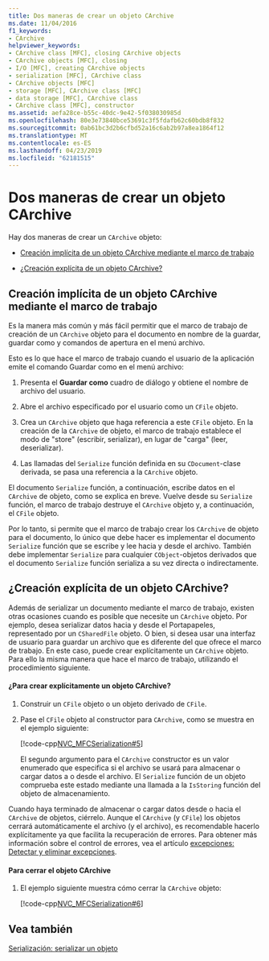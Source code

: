 ```yaml
---
title: Dos maneras de crear un objeto CArchive
ms.date: 11/04/2016
f1_keywords:
- CArchive
helpviewer_keywords:
- CArchive class [MFC], closing CArchive objects
- CArchive objects [MFC], closing
- I/O [MFC], creating CArchive objects
- serialization [MFC], CArchive class
- CArchive objects [MFC]
- storage [MFC], CArchive class [MFC]
- data storage [MFC], CArchive class
- CArchive class [MFC], constructor
ms.assetid: aefa28ce-b55c-40dc-9e42-5f038030985d
ms.openlocfilehash: 80e3e73840bce53691c3f5fdafb62c60bdb8f832
ms.sourcegitcommit: 0ab61bc3d2b6cfbd52a16c6ab2b97a8ea1864f12
ms.translationtype: MT
ms.contentlocale: es-ES
ms.lasthandoff: 04/23/2019
ms.locfileid: "62181515"
---
```

# <a name="two-ways-to-create-a-carchive-object"></a>Dos maneras de crear un objeto CArchive

Hay dos maneras de crear un `CArchive` objeto:

- [Creación implícita de un objeto CArchive mediante el marco de trabajo](#_core_implicit_creation_of_a_carchive_object_via_the_framework)

- [¿Creación explícita de un objeto CArchive?](#_core_explicit_creation_of_a_carchive_object)

##  <a name="_core_implicit_creation_of_a_carchive_object_via_the_framework"></a> Creación implícita de un objeto CArchive mediante el marco de trabajo

Es la manera más común y más fácil permitir que el marco de trabajo de creación de un `CArchive` objeto para el documento en nombre de la guardar, guardar como y comandos de apertura en el menú archivo.

Esto es lo que hace el marco de trabajo cuando el usuario de la aplicación emite el comando Guardar como en el menú archivo:

1. Presenta el **Guardar como** cuadro de diálogo y obtiene el nombre de archivo del usuario.

1. Abre el archivo especificado por el usuario como un `CFile` objeto.

1. Crea un `CArchive` objeto que haga referencia a este `CFile` objeto. En la creación de la `CArchive` de objeto, el marco de trabajo establece el modo de "store" (escribir, serializar), en lugar de "carga" (leer, deserializar).

1. Las llamadas del `Serialize` función definida en su `CDocument`-clase derivada, se pasa una referencia a la `CArchive` objeto.

El documento `Serialize` función, a continuación, escribe datos en el `CArchive` de objeto, como se explica en breve. Vuelve desde su `Serialize` función, el marco de trabajo destruye el `CArchive` objeto y, a continuación, el `CFile` objeto.

Por lo tanto, si permite que el marco de trabajo crear los `CArchive` de objeto para el documento, lo único que debe hacer es implementar el documento `Serialize` función que se escribe y lee hacia y desde el archivo. También debe implementar `Serialize` para cualquier `CObject`-objetos derivados que el documento `Serialize` función serializa a su vez directa o indirectamente.

##  <a name="_core_explicit_creation_of_a_carchive_object"></a> ¿Creación explícita de un objeto CArchive?

Además de serializar un documento mediante el marco de trabajo, existen otras ocasiones cuando es posible que necesite un `CArchive` objeto. Por ejemplo, desea serializar datos hacia y desde el Portapapeles, representado por un `CSharedFile` objeto. O bien, si desea usar una interfaz de usuario para guardar un archivo que es diferente del que ofrece el marco de trabajo. En este caso, puede crear explícitamente un `CArchive` objeto. Para ello la misma manera que hace el marco de trabajo, utilizando el procedimiento siguiente.

#### <a name="to-explicitly-create-a-carchive-object"></a>¿Para crear explícitamente un objeto CArchive?

1. Construir un `CFile` objeto o un objeto derivado de `CFile`.

1. Pase el `CFile` objeto al constructor para `CArchive`, como se muestra en el ejemplo siguiente:

   [!code-cpp[NVC_MFCSerialization#5](../mfc/codesnippet/cpp/two-ways-to-create-a-carchive-object_1.cpp)]

   El segundo argumento para el `CArchive` constructor es un valor enumerado que especifica si el archivo se usará para almacenar o cargar datos a o desde el archivo. El `Serialize` función de un objeto comprueba este estado mediante una llamada a la `IsStoring` función del objeto de almacenamiento.

Cuando haya terminado de almacenar o cargar datos desde o hacia el `CArchive` de objetos, ciérrelo. Aunque el `CArchive` (y `CFile`) los objetos cerrará automáticamente el archivo (y el archivo), es recomendable hacerlo explícitamente ya que facilita la recuperación de errores. Para obtener más información sobre el control de errores, vea el artículo [excepciones: Detectar y eliminar excepciones](../mfc/exceptions-catching-and-deleting-exceptions.md).

#### <a name="to-close-the-carchive-object"></a>Para cerrar el objeto CArchive

1. El ejemplo siguiente muestra cómo cerrar la `CArchive` objeto:

   [!code-cpp[NVC_MFCSerialization#6](../mfc/codesnippet/cpp/two-ways-to-create-a-carchive-object_2.cpp)]

## <a name="see-also"></a>Vea también

[Serialización: serializar un objeto](../mfc/serialization-serializing-an-object.md)
